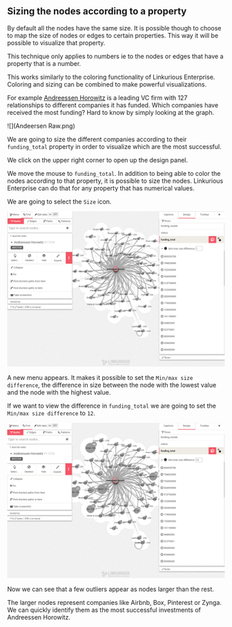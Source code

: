 ## Sizing the nodes according to a property

By default all the nodes have the same size. It is possible though to choose to map the size of nodes or edges to certain properties. This way it will be possible to visualize that property.

This technique only applies to numbers ie to the nodes or edges that have a property that is a number.

This works similarly to the coloring functionality of Linkurious Enterprise. Coloring and sizing can be combined to make powerful visualizations.

For example [Andreessen Horowitz](http://a16z.com/) is a leading VC firm with 127 relationships to different companies it has funded. Which companies have received the most funding? Hard to know by simply looking at the graph.

![](Andeersen Raw.png)

We are going to size the different companies according to their ```funding_total``` property in order to visualize which are the most successful.

We click on the upper right corner to open up the design panel.

We move the mouse to ```funding_total```. In addition to being able to color the nodes according to that property, it is possible to size the nodes. Linkurious Enterprise can do that for any property that has numerical values.

We are going to select the ```Size``` icon.

![](Sizing.png)

A new menu appears. It makes it possible to set the ```Min/max size difference```, the difference in size between the node with the lowest value and the node with the highest value.

If we want to view the difference in ```funding_total``` we are going to set the ```Min/max size difference``` to ```12```.

![](Sizing_12.png)

Now we can see that a few outliers appear as nodes larger than the rest.

The larger nodes represent companies like Airbnb, Box, Pinterest or Zynga. We can quickly identify them as the most successful investments of Andreessen Horowitz.
